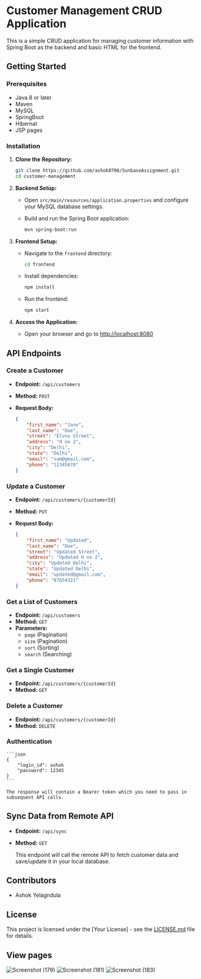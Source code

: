
# Customer Management CRUD Application

This is a simple CRUD application for managing customer information with Spring Boot as the backend and basic HTML for the frontend.

## Getting Started

### Prerequisites

- Java 8 or later
- Maven
- MySQL
- SpringBoot
- Hibernat
- JSP pages

### Installation

1. **Clone the Repository:**

    ```bash
    git clone https://github.com/ashok0706/SunbaseAssignment.git
    cd customer-management
    ```

2. **Backend Setup:**

    - Open `src/main/resources/application.properties` and configure your MySQL database settings.
    
    - Build and run the Spring Boot application:

        ```bash
        mvn spring-boot:run
        ```

3. **Frontend Setup:**

    - Navigate to the `frontend` directory:

        ```bash
        cd frontend
        ```

    - Install dependencies:

        ```bash
        npm install
        ```

    - Run the frontend:

        ```bash
        npm start
        ```

4. **Access the Application:**

    - Open your browser and go to [http://localhost:8080](http://localhost:8080)

## API Endpoints

### Create a Customer

- **Endpoint:** `/api/customers`
- **Method:** `POST`
- **Request Body:**
  
    ```json
    {
        "first_name": "Jane",
        "last_name": "Doe",
        "street": "Elvnu Street",
        "address": "H no 2",
        "city": "Delhi",
        "state": "Delhi",
        "email": "sam@gmail.com",
        "phone": "12345678"
    }
    ```

### Update a Customer

- **Endpoint:** `/api/customers/{customerId}`
- **Method:** `PUT`
- **Request Body:**

    ```json
    {
        "first_name": "Updated",
        "last_name": "Doe",
        "street": "Updated Street",
        "address": "Updated H no 2",
        "city": "Updated Delhi",
        "state": "Updated Delhi",
        "email": "updated@gmail.com",
        "phone": "87654321"
    }
    ```

### Get a List of Customers

- **Endpoint:** `/api/customers`
- **Method:** `GET`
- **Parameters:**
  - `page` (Pagination)
  - `size` (Pagination)
  - `sort` (Sorting)
  - `search` (Searching)

### Get a Single Customer

- **Endpoint:** `/api/customers/{customerId}`
- **Method:** `GET`

### Delete a Customer

- **Endpoint:** `/api/customers/{customerId}`
- **Method:** `DELETE`

### Authentication

  
    ```json
    {
        "login_id": ashok
        "password": 12345
    }
    ```

    The response will contain a Bearer token which you need to pass in subsequent API calls.


## Sync Data from Remote API

- **Endpoint:** `/api/sync`
- **Method:** `GET`

   This endpoint will call the remote API to fetch customer data and save/update it in your local database.

## Contributors

- Ashok Yelagndula

## License

This project is licensed under the [Your License] - see the [LICENSE.md](LICENSE.md) file for details.

## View pages

![Screenshot (179)](https://github.com/ashok0706/SunbaseAssignment/assets/113377234/52f8394e-7337-4bb1-b058-902e220504c0)
![Screenshot (181)](https://github.com/ashok0706/SunbaseAssignment/assets/113377234/c6efe91e-3a04-4790-84ff-0b8ec91df6be)
![Screenshot (183)](https://github.com/ashok0706/SunbaseAssignment/assets/113377234/4bfb2b8c-994b-4a56-9415-69c3c0c004ab)





